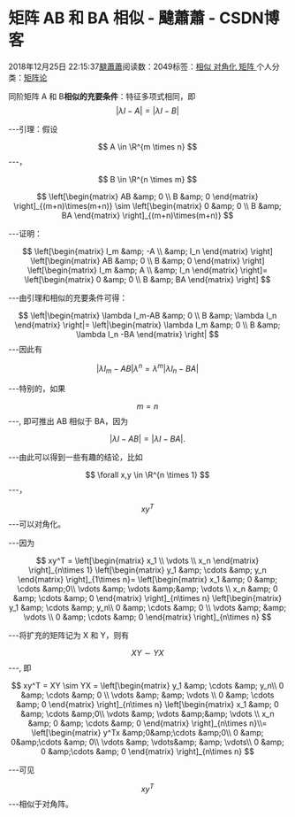 
# 矩阵 AB 和 BA 相似 - 颹蕭蕭 - CSDN博客


2018年12月25日 22:15:37[颹蕭蕭](https://me.csdn.net/itnerd)阅读数：2049标签：[相似																](https://so.csdn.net/so/search/s.do?q=相似&t=blog)[对角化																](https://so.csdn.net/so/search/s.do?q=对角化&t=blog)[矩阵																](https://so.csdn.net/so/search/s.do?q=矩阵&t=blog)[
							](https://so.csdn.net/so/search/s.do?q=对角化&t=blog)[
																					](https://so.csdn.net/so/search/s.do?q=相似&t=blog)个人分类：[矩阵论																](https://blog.csdn.net/itnerd/article/category/8104256)
[
																								](https://so.csdn.net/so/search/s.do?q=相似&t=blog)


同阶矩阵 A 和 B**相似的充要条件**：特征多项式相同，即
$$
|\lambda I - A| = |\lambda I - B|
$$

---引理：假设

$$
A \in \R^{m \times n}
$$
---，

$$
B \in \R^{n \times m}
$$

$$
\left[\begin{matrix}
   AB &amp; 0  \\
   B &amp; 0  
  \end{matrix} \right]_{(m+n)\times(m+n)}
  \sim 
   \left[\begin{matrix}
   0 &amp; 0  \\
   B &amp; BA  
  \end{matrix} \right]_{(m+n)\times(m+n)}
$$

---证明：

$$
\left[\begin{matrix}
   I_m &amp; -A  \\
    &amp; I_n  
  \end{matrix} \right]
   \left[\begin{matrix}
   AB &amp; 0  \\
   B &amp; 0  
  \end{matrix} \right]
   \left[\begin{matrix}
   I_m &amp; A  \\
    &amp; I_n  
  \end{matrix} \right]=
   \left[\begin{matrix}
   0 &amp; 0  \\
   B &amp; BA  
  \end{matrix} \right]
$$

---由引理和相似的充要条件可得：

$$
\left|\begin{matrix}
   \lambda I_m-AB &amp; 0  \\
   B &amp; \lambda I_n  
  \end{matrix} \right|=
   \left|\begin{matrix}
   \lambda I_m &amp; 0  \\
   B &amp; \lambda I_n -BA  
  \end{matrix} \right|
$$
---因此有

$$
|\lambda I_m-AB|\lambda^n = \lambda^m |\lambda I_n -BA|
$$

---特别的，如果

$$
m = n
$$
---, 即可推出 AB 相似于 BA，因为

$$
|\lambda I-AB| =  |\lambda I -BA|.
$$

---由此可以得到一些有趣的结论，比如

$$
\forall x,y \in \R^{n \times 1}
$$
---，

$$
xy^T
$$
---可以对角化。

---因为

$$
xy^T =    
\left[\begin{matrix}
   x_1 \\
   \vdots  \\
   x_n  
  \end{matrix} \right]_{n\times 1}
  \left[\begin{matrix}
   y_1 &amp; \cdots &amp; y_n
  \end{matrix} \right]_{1\times n}=
  \left[\begin{matrix}
   x_1 &amp; 0 &amp;  \cdots &amp;0\\
   \vdots &amp; \vdots &amp;&amp; \vdots \\
   x_n  &amp; 0 &amp;  \cdots &amp; 0
  \end{matrix} \right]_{n\times n}
  \left[\begin{matrix}
   y_1 &amp; \cdots &amp; y_n\\
   0 &amp; \cdots &amp; 0  \\
   \vdots &amp; &amp; \vdots \\
  0 &amp; \cdots &amp; 0  
  \end{matrix} \right]_{n\times n}
$$

---将扩充的矩阵记为 X 和 Y，则有

$$
XY\sim YX
$$
---, 即

$$
xy^T = XY \sim YX =
    \left[\begin{matrix}
   y_1 &amp; \cdots &amp; y_n\\
   0 &amp; \cdots &amp; 0  \\
   \vdots &amp; &amp; \vdots \\
  0 &amp; \cdots &amp; 0  
  \end{matrix} \right]_{n\times n}
  \left[\begin{matrix}
   x_1 &amp; 0 &amp;  \cdots &amp;0\\
   \vdots &amp; \vdots &amp;&amp; \vdots \\
   x_n  &amp; 0 &amp;  \cdots &amp; 0
  \end{matrix} \right]_{n\times n}\\=
    \left[\begin{matrix}
   y^Tx  &amp;0&amp;\cdots &amp;0\\
   0 &amp; 0&amp;\cdots &amp; 0\\
   \vdots &amp;  \vdots&amp; &amp; \vdots\\
    0 &amp; 0 &amp;\cdots &amp; 0
  \end{matrix} \right]_{n\times n}
$$

---可见

$$
xy^T
$$
---相似于对角阵。


